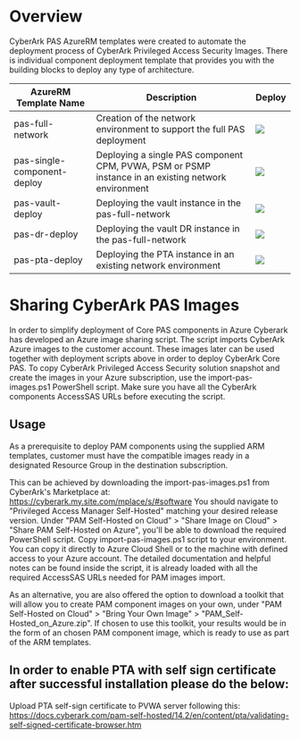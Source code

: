 # Overview

CyberArk PAS AzureRM templates were created to automate the deployment process of CyberArk Privileged Access Security Images. There is individual component deployment template that provides you with the building blocks to deploy any type of architecture.

| AzureRM Template Name | Description | Deploy |
|-----------------------|-------------|--------|
| pas-full-network | Creation of the network environment to support the full PAS deployment | <a href="https://portal.azure.com/#create/Microsoft.Template/uri/https%3A%2F%2Fraw.githubusercontent.com%2Fcyberark%2Fpas-on-cloud%2Fmaster%2Fazure%2Fpas-full-network.json" target="_blank"><img src="http://azuredeploy.net/deploybutton.png"/></a> |
| pas-single-component-deploy | Deploying a single PAS component CPM, PVWA, PSM or PSMP instance in an existing network environment |  <a href="https://portal.azure.com/#create/Microsoft.Template/uri/https%3A%2F%2Fraw.githubusercontent.com%2Fcyberark%2Fpas-on-cloud%2Fmaster%2Fazure%2Fpas-single-component-deploy.json" target="_blank"><img src="http://azuredeploy.net/deploybutton.png"/></a> |
| pas-vault-deploy | Deploying the vault instance in the pas-full-network | <a href="https://portal.azure.com/#create/Microsoft.Template/uri/https%3A%2F%2Fraw.githubusercontent.com%2Fcyberark%2Fpas-on-cloud%2Fmaster%2Fazure%2Fpas-vault-deploy.json" target="_blank"><img src="http://azuredeploy.net/deploybutton.png"/></a> |
| pas-dr-deploy | Deploying the vault DR instance in the pas-full-network | <a href="https://portal.azure.com/#create/Microsoft.Template/uri/https%3A%2F%2Fraw.githubusercontent.com%2Fcyberark%2Fpas-on-cloud%2Fmaster%2Fazure%2Fpas-dr-deploy.json" target="_blank"><img src="http://azuredeploy.net/deploybutton.png"/></a> 
| pas-pta-deploy | Deploying the PTA instance in an existing network environment | <a href="https://portal.azure.com/#create/Microsoft.Template/uri/https%3A%2F%2Fraw.githubusercontent.com%2Fcyberark%2Fpas-on-cloud%2Fmaster%2Fazure%2Fpas-pta-deploy.json" target="_blank"><img src="http://azuredeploy.net/deploybutton.png"/></a> |

# Sharing CyberArk PAS Images
In order to simplify deployment of Core PAS components in Azure Cyberark has developed an Azure image sharing script.
The script imports CyberArk Azure images to the customer account.
These images later can be used together with deployment scripts above in order to deploy CyberArk Core PAS.
To copy CyberArk Privileged Access Security solution snapshot and create the images in your Azure subscription, use the import-pas-images.ps1 PowerShell script. Make sure you have all the CyberArk components AccessSAS URLs before executing the script.

## Usage
As a prerequisite to deploy PAM components using the supplied ARM templates, customer must have the compatible images ready in a designated Resource Group in the destination subscription.

This can be achieved by downloading the import-pas-images.ps1 from CyberArk's Marketplace at:
https://cyberark.my.site.com/mplace/s/#software
You should navigate to "Privileged Access Manager Self-Hosted" matching your desired release version.
Under "PAM Self-Hosted on Cloud" > "Share Image on Cloud" > "Share PAM Self-Hosted on Azure", you'll be able to download the required PowerShell script.
Copy import-pas-images.ps1 script to your environment. You can copy it directly to Azure Cloud Shell or to the machine with defined access to your Azure account.
The detailed documentation and helpful notes can be found inside the script, it is already loaded with all the required AccessSAS URLs needed for PAM images import.

As an alternative, you are also offered the option to download a toolkit that will allow you to create PAM component images on your own,
under "PAM Self-Hosted on Cloud" > "Bring Your Own Image" > "PAM_Self-Hosted_on_Azure.zip".
If chosen to use this toolkit, your results would be in the form of an chosen PAM component image, which is ready to use as part of the ARM templates.


## In order to enable PTA with self sign certificate after successful installation please do the below:

Upload PTA self-sign certificate to PVWA server following this:
https://docs.cyberark.com/pam-self-hosted/14.2/en/content/pta/validating-self-signed-certificate-browser.htm
